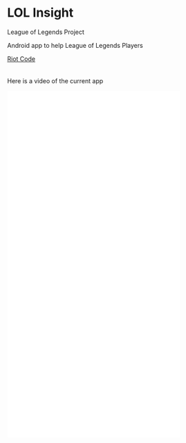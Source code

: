 # LOL Insight
League of Legends Project

Android app to help League of Legends Players

<a href="baribarton.github.io/info.html">Riot Code</a>
<br>
<br>
<br>
Here is a video of the current app

<embed src="video-1493801623.mp4" autostart="false" height="800" width="400" />
